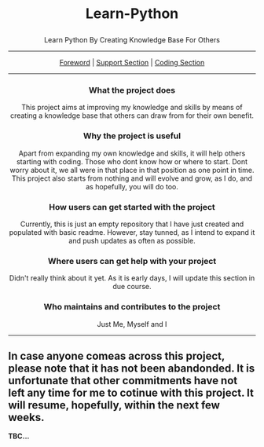 # <p align="center"> Learn-Python</p>
<p align="center">Learn Python By Creating Knowledge Base For Others</p>

---

<p align="center">
    <a href="foreword.md">Foreword</a> |
    <a href="support.md">Support Section</a> | 
    <a href="code.md">Coding Section</a>
</p>

---

### <p align="center">What the project does</p>
<p align="center">This project aims at improving my knowledge and skills by means of creating a knowledge base that others can draw from for their own benefit.</p>

### <p align="center">Why the project is useful</p>
<p align="center">Apart from expanding my own knowledge and skills, it will help others starting with coding. Those who dont know how or where to start. Dont worry about it, we all were in that place in that position as one point in time. This project also starts from nothing and will evolve and grow, as I do, and as hopefully, you will do too.</p>

### <p align="center">How users can get started with the project</p>
<p align="center">Currently, this is just an empty repository that I have just created and populated with basic readme. However, stay tunned, as I intend to expand it and push updates as often as possible.</p>

### <p align="center">Where users can get help with your project</p>
<p align="center">Didn't really think about it yet. As it is early days, I will update this section in due course.</p>

### <p align="center">Who maintains and contributes to the project</p>
<p align="center">Just Me, Myself and I</p>

---
In case anyone comeas across this project, please note that it has not been abandonded. It is unfortunate that other commitments have not left any time for me to cotinue with this project. It will resume, hopefully, within the next few weeks.
---
**TBC...**

